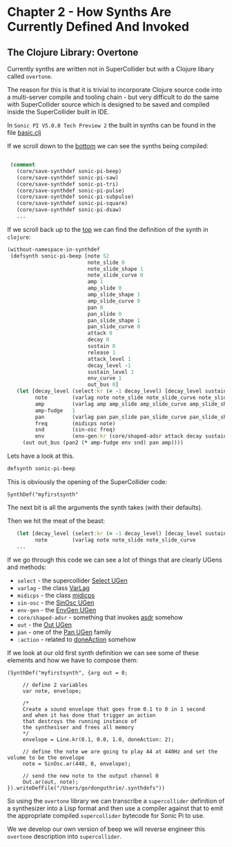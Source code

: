 # Chapter 2 - How Synths Are Currently Defined And Invoked

## The Clojure Library: Overtone

Currently synths are written not in SuperCollider but with a Clojure libary called `overtone`.

The reason for this is that it is trivial to incorporate Clojure source code into a multi-server compile and tooling chain - but very difficult to do the same with SuperCollider source which is designed to be saved and compiled inside the SuperCollider built in IDE.

In `Sonic PI V5.0.0 Tech Preview 2` the built in synths can be found in the file [basic.clj](https://github.com/sonic-pi-net/sonic-pi/blob/710107fe22c5977b9fa5e83b71e30f847610e240/etc/synthdefs/designs/overtone/sonic-pi/src/sonic_pi/basic.clj)

If we scroll down to the [bottom](https://github.com/sonic-pi-net/sonic-pi/blob/710107fe22c5977b9fa5e83b71e30f847610e240/etc/synthdefs/designs/overtone/sonic-pi/src/sonic_pi/basic.clj#L945) we can see the synths being compiled:

```clojure

 (comment
   (core/save-synthdef sonic-pi-beep)
   (core/save-synthdef sonic-pi-saw)
   (core/save-synthdef sonic-pi-tri)
   (core/save-synthdef sonic-pi-pulse)
   (core/save-synthdef sonic-pi-subpulse)
   (core/save-synthdef sonic-pi-square)
   (core/save-synthdef sonic-pi-dsaw)
   ...
```
If we scroll back up to the [top](https://github.com/sonic-pi-net/sonic-pi/blob/710107fe22c5977b9fa5e83b71e30f847610e240/etc/synthdefs/designs/overtone/sonic-pi/src/sonic_pi/basic.clj#L945) we can find the definition of the synth in `clojure`:

```clojure
(without-namespace-in-synthdef
 (defsynth sonic-pi-beep [note 52
                          note_slide 0
                          note_slide_shape 1
                          note_slide_curve 0
                          amp 1
                          amp_slide 0
                          amp_slide_shape 1
                          amp_slide_curve 0
                          pan 0
                          pan_slide 0
                          pan_slide_shape 1
                          pan_slide_curve 0
                          attack 0
                          decay 0
                          sustain 0
                          release 1
                          attack_level 1
                          decay_level -1
                          sustain_level 1
                          env_curve 1
                          out_bus 0]
   (let [decay_level (select:kr (= -1 decay_level) [decay_level sustain_level])
         note        (varlag note note_slide note_slide_curve note_slide_shape)
         amp         (varlag amp amp_slide amp_slide_curve amp_slide_shape)
         amp-fudge   1
         pan         (varlag pan pan_slide pan_slide_curve pan_slide_shape)
         freq        (midicps note)
         snd         (sin-osc freq)
         env         (env-gen:kr (core/shaped-adsr attack decay sustain release attack_level decay_level sustain_level env_curve) :action FREE)]
     (out out_bus (pan2 (* amp-fudge env snd) pan amp))))

```

Lets have a look at this.

```clojure
defsynth sonic-pi-beep
```

This is obviously the opening of the SuperCollider code:

```supercollider
SynthDef("myfirstsynth"
```

The next bit is all the arguments the synth takes (with their defaults).

Then we hit the meat of the beast:

```clojure
   (let [decay_level (select:kr (= -1 decay_level) [decay_level sustain_level])
         note        (varlag note note_slide note_slide_curve 
   ...
```

If we go through this code we can see a lot of things that are clearly UGens and methods:

* `select` - the supercollider [Select UGen](https://doc.sccode.org/Classes/Select.html)
* `varlag` - the class [VarLag](https://doc.sccode.org/Classes/VarLag.html)
* `midicps` - the class [midicps](https://doc.sccode.org/Classes/AbstractFunction.html#-midicps)
* `sin-osc` - the [SinOsc UGen](https://doc.sccode.org/Classes/SinOsc.html)
* `env-gen` - the [EnvGen UGen](https://doc.sccode.org/Classes/EnvGen.html)
* `core/shaped-adsr` - something that invokes [asdr](https://doc.sccode.org/Classes/Env.html#*adsr) somehow
* `out` - the [Out UGen](https://doc.sccode.org/Classes/Out.html)
* `pan` - one of the [Pan UGen](https://doc.sccode.org/Classes/Pan2.html) family
* `:action` - related to [doneAction](https://doc.sccode.org/Classes/SerialPort.html#-doneAction) somehow

If we look at our old first synth definition we can see some of these elements and how we have to compose them:

```supercollider
(SynthDef("myfirstsynth", {arg out = 0;

     // define 2 variables
     var note, envelope;

     /*
     Create a sound envelope that goes from 0.1 to 0 in 1 second
     and when it has done that trigger an action
     that destroys the running instance of
     the synthesiser and frees all memory
     */
     envelope = Line.kr(0.1, 0.0, 1.0, doneAction: 2);

     // define the note we are going to play A4 at 440Hz and set the volume to be the envelope
     note = SinOsc.ar(440, 0, envelope);

     // send the new note to the output channel 0
     Out.ar(out, note);
}).writeDefFile("/Users/gordonguthrie/.synthdefs"))
```

So using the `overtone` library we can transcribe a `supercollider` definition of a synthesizer into a Lisp format and then use a compiler against that to emit the appropriate compiled `supercollider` bytecode for Sonic Pi to use.

We we develop our own version of beep we will reverse engineer this `overtone` description into `supercollider`.
